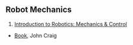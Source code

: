 ## Robot Mechanics
1. [Introduction to Robotics: Mechanics & Control](./Introduction_to_Robotics_Mechanics_and_Control.md)
  - [Book](http://www.mech.sharif.ir/c/document_library/get_file?uuid=5a4bb247-1430-4e46-942c-d692dead831f&groupId=14040), John Craig
